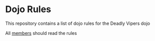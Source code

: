 Dojo Rules
==========

This repository contains a list of dojo rules for the Deadly Vipers dojo

All [members](https://github.com/deadlyvipers) should read the rules
